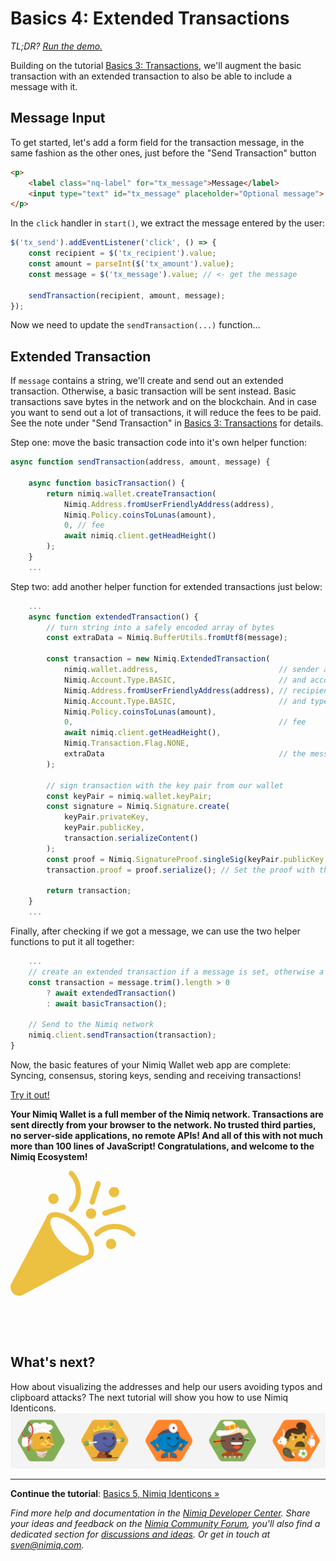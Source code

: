 # Basics 4: Extended Transactions

_TL;DR? [Run the demo.](playground.html#basics-4-extended-tx-demo.html)_

Building on the tutorial [Basics 3: Transactions](basics-3-transactions),
we'll augment the basic transaction with an extended transaction to also be able to include a message with it.

## Message Input

To get started, let's add a form field for the transaction message,
in the same fashion as the other ones, just before the "Send Transaction" button

```html
<p>
    <label class="nq-label" for="tx_message">Message</label>
    <input type="text" id="tx_message" placeholder="Optional message">
</p>
```

In the `click` handler in `start()`, we extract the message entered by the user:

```js
$('tx_send').addEventListener('click', () => {
    const recipient = $('tx_recipient').value;
    const amount = parseInt($('tx_amount').value);
    const message = $('tx_message').value; // <- get the message

    sendTransaction(recipient, amount, message);
});
```

Now we need to update the `sendTransaction(...)` function&hellip;

## Extended Transaction

If `message` contains a string, we'll create and send out an extended transaction.
Otherwise, a basic transaction will be sent instead.
Basic transactions save bytes in the network and on the blockchain.
And in case you want to send out a lot of transactions,
it will reduce the fees to be paid.
See the note under "Send Transaction" in
[Basics 3: Transactions](basics-3-transactions#send-transactions) for details.

Step one: move the basic transaction code into it's own
helper function:

```js
async function sendTransaction(address, amount, message) {

    async function basicTransaction() {
        return nimiq.wallet.createTransaction(
            Nimiq.Address.fromUserFriendlyAddress(address),
            Nimiq.Policy.coinsToLunas(amount),
            0, // fee
            await nimiq.client.getHeadHeight()
        );
    }
    ...
```

Step two: add another helper function for extended transactions just below:

```js
    ...
    async function extendedTransaction() {
        // turn string into a safely encoded array of bytes
        const extraData = Nimiq.BufferUtils.fromUtf8(message);

        const transaction = new Nimiq.ExtendedTransaction(
            nimiq.wallet.address,                           // sender address
            Nimiq.Account.Type.BASIC,                       // and account type
            Nimiq.Address.fromUserFriendlyAddress(address), // recipient address
            Nimiq.Account.Type.BASIC,                       // and type
            Nimiq.Policy.coinsToLunas(amount),
            0,                                              // fee
            await nimiq.client.getHeadHeight(),
            Nimiq.Transaction.Flag.NONE,
            extraData                                       // the message
        );

        // sign transaction with the key pair from our wallet
        const keyPair = nimiq.wallet.keyPair;
        const signature = Nimiq.Signature.create(
            keyPair.privateKey,
            keyPair.publicKey,
            transaction.serializeContent()
        );
        const proof = Nimiq.SignatureProof.singleSig(keyPair.publicKey, signature);
        transaction.proof = proof.serialize(); // Set the proof with the signature on the transaction

        return transaction;
    }
    ...
```

Finally, after checking if we got a message, we can use the two helper functions to put it all together:

```js
    ...
    // create an extended transaction if a message is set, otherwise a basic transaction
    const transaction = message.trim().length > 0
        ? await extendedTransaction()
        : await basicTransaction();

    // Send to the Nimiq network
    nimiq.client.sendTransaction(transaction);
}
```

Now, the basic features of your Nimiq Wallet web app are complete:
Syncing, consensus, storing keys, sending and receiving transactions!

[Try it out!](playground.html#basics-4-extended-tx-demo.html)

**Your Nimiq Wallet is a full member of the Nimiq network.
Transactions are sent directly from your browser to the network.
No trusted third parties, no server-side applications, no remote APIs!
And all of this with not much more than 100 lines of JavaScript!
Congratulations, and welcome to the Nimiq Ecosystem!**

<svg width="200" version="1.1" id="Layer_1" xmlns="http://www.w3.org/2000/svg" xmlns:xlink="http://www.w3.org/1999/xlink" x="0px" y="0px" viewBox="0 0 169 169" style="enable-background:new 0 0 169 169;" xml:space="preserve" opacity="0.8" fill="url(#paint0_radial)">
<path d="M50.73,59.45c-1.54,1.55-2.44,3.55-3.03,5.73l-0.07-0.04L1.36,152.08c-2.39,4.49-1.58,9.94,2.01,13.54 c2.22,2.22,5.13,3.38,8.09,3.38c1.84,0,3.7-0.44,5.41-1.37l86.58-46.31c2.26-0.6,4.24-1.62,5.78-3.17 c8.46-8.48,2.26-27.51-14.41-44.24C78.85,57.89,58.94,51.21,50.73,59.45 M104.26,113.16c-1.12,1.12-2.84,1.69-5.13,1.69 c-7.84,0-19.23-6.34-29.01-16.15C55.82,84.36,51.05,69.14,55.7,64.45c1.13-1.13,2.84-1.7,5.13-1.7c7.84,0,19.23,6.34,29.01,16.14 C104.14,93.26,108.92,108.48,104.26,113.16"/>
<path d="M167.98,83.01c-14.86-14.78-39.07-14.78-53.96,0c-1.36,1.35-1.36,3.56,0,4.91c0.68,0.68,1.58,1.02,2.47,1.02 c0.89,0,1.79-0.34,2.47-1.02c12.16-12.07,31.94-12.07,44.08,0c1.36,1.35,3.58,1.35,4.94,0S169.34,84.36,167.98,83.01"/>
<path d="M79.69,54.88c0.66,0.68,1.53,1.02,2.39,1.02c0.86,0,1.72-0.33,2.38-1.02c6.97-7.19,10.81-16.75,10.81-26.93 S91.43,8.22,84.46,1.02c-1.32-1.36-3.46-1.36-4.77,0c-1.32,1.37-1.32,3.57,0,4.93c5.69,5.88,8.83,13.69,8.83,22 c0,8.31-3.14,16.12-8.83,21.99C78.37,51.31,78.37,53.52,79.69,54.88"/>
<path d="M127.55,60.91c0.38,0,0.75-0.06,1.12-0.17l24.9-8.09c1.86-0.61,2.86-2.57,2.24-4.38 c-0.62-1.82-2.63-2.79-4.48-2.19l-24.9,8.09c-1.86,0.61-2.87,2.57-2.25,4.38C124.69,60,126.06,60.91,127.55,60.91"/>
<path d="M109.36,45.72c0.37,0.13,0.73,0.18,1.09,0.18c1.44,0,2.79-0.94,3.28-2.42l8.09-24.93 c0.6-1.86-0.38-3.87-2.19-4.49c-1.79-0.62-3.76,0.39-4.37,2.24l-8.09,24.93C106.58,43.09,107.55,45.1,109.36,45.72"/>
<path d="M109,64.92c1.88,0,3.64-0.73,4.95-2.06c2.73-2.74,2.73-7.19,0-9.96c-2.66-2.65-7.24-2.66-9.91,0.01 c-2.73,2.76-2.72,7.21,0.01,9.94C105.36,64.19,107.12,64.92,109,64.92"/>
<path d="M58,44.9c1.88,0,3.64-0.74,4.95-2.07c1.32-1.32,2.05-3.09,2.05-4.98c0-1.88-0.73-3.65-2.05-4.97 c-2.64-2.66-7.26-2.66-9.9-0.01C51.73,34.2,51,35.98,51,37.86c0,1.89,0.73,3.65,2.04,4.96C54.36,44.16,56.12,44.9,58,44.9"/>
<path d="M140,35.89c1.87,0,3.63-0.73,4.96-2.06c2.72-2.75,2.72-7.21-0.01-9.95c-2.64-2.66-7.26-2.66-9.9,0 c-2.73,2.75-2.73,7.2,0.01,9.96C136.37,35.16,138.13,35.89,140,35.89"/>
<path d="M131.05,93.93c-2.73,2.75-2.73,7.21,0,9.95c1.32,1.33,3.08,2.06,4.95,2.06s3.63-0.73,4.95-2.06 c2.73-2.75,2.73-7.21,0-9.96C138.3,91.27,133.7,91.27,131.05,93.93"/>
<defs>
  <radialGradient id="paint0_radial" cx="0" cy="0" r="1" gradientUnits="userSpaceOnUse" gradientTransform="translate(26.9996 24) rotate(-180) scale(26.9977 24)">
    <stop stop-color="#EC991C"/>
    <stop offset="1" stop-color="#E9B213"/>
  </radialGradient>
</defs>
</svg>

&nbsp;

&nbsp;

## What's next?

How about visualizing the addresses and help our users avoiding typos and clipboard attacks?
The next tutorial will show you how to use Nimiq Identicons.
![Nimiq Identicons](resources/nimiq-identicons.png)

---

**Continue the tutorial**: [Basics 5, Nimiq Identicons »](basics-5-identicons)

_Find more help and documentation in the [Nimiq Developer Center](https://nimiq.com/developers/).
Share your ideas and feedback on the [Nimiq Community Forum](https://forum.nimiq.community),
you'll also find a dedicated section for [discussions and ideas](https://forum.nimiq.community/c/documentation/drafts).
Or get in touch at [sven@nimiq.com](mailto:sven@nimiq.com)._
